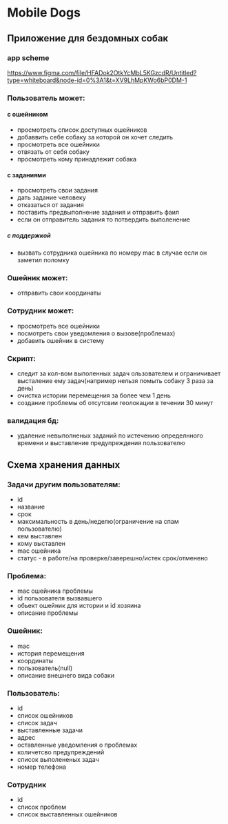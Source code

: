 # Mobile Dogs
## Приложение для бездомных собак  
### app scheme
https://www.figma.com/file/HFADok2OtkYcMbL5KGzcdR/Untitled?type=whiteboard&node-id=0%3A1&t=XV9LhMpKWo6bP0DM-1
### Пользователь может:
#### с ошейником
- просмотреть список доступных ошейников 
- добаввить себе собаку за которой он хочет следить
- просмотреть все ошейники
- отвязать от себя собаку
- просмотреть кому принадлежит собака
#### с заданиями
 - просмотреть свои задания
- дать задание человеку
- отказаться от задания
- поставить предвыполнение задания и отправить фаил
- если он отправитель задания то потвердить выполенение
##### с поддержкой
- вызвать сотрудника ошейника по номеру mac в случае если он заметил поломку

### Ошейник может:
- отправить свои координаты

### Сотрудник может:
- просмотреть все ошейники
- посмотреть свои уведомления о вызове(проблемах)
- добавить  ошейник в систему

### Скрипт:
- следит за кол-вом выполенных задач ользователем и ограничивает высталение ему задач(например нельзя помыть собаку 3 раза за день) 
- очистка истории перемещения за более чем 1 день 
- создание проблемы об отсутсвии геолокации в течении 30 минут
### валидация бд:
- удаление невыполненых заданий по истечению определнного времени и выставление предупреждения пользователю

 
 
## Схема хранения данных


### Задачи другим пользователям:
- id
- название
- срок
- максимальность в день/неделю(ограничение на спам пользователю)
- кем выставлен
- кому выставлен
- mac  ошейника
- статус - в работе/на проверке/заверешно/истек срок/отменено



### Проблема:
- mac ошейника проблемы
- id пользователя вызвавшего
- обьект ошейник для истории и id хозяина
- описание проблемы

### Ошейник:
- mac
- история перемещения
- координаты
- пользователь(null)
- описание внешнего вида собаки

### Пользователь:
- id
- список ошейников
- список задач
- выставленные задачи
- адрес
- оставленные уведомления о проблемах
- количетсво предупреждений
- список выполененых задач 
- номер телефона

### Сотрудник
- id
- список проблем
- список выставленных ошейников


